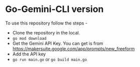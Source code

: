 # Go-Gemini-CLI version

To use this repository follow the steps -

- Clone the repository in the local.
- `go mod download`
- Get the Gemini API Key. You can get is from https://makersuite.google.com/app/prompts/new_freeform
- Add the API key
- `go run main.go` or `go build main.go`